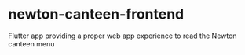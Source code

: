 # newton-canteen-frontend
Flutter app providing a proper web app experience to read the Newton canteen menu
